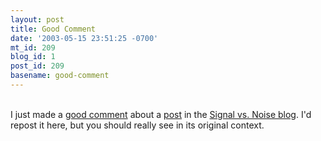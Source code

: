 ```yaml
---
layout: post
title: Good Comment
date: '2003-05-15 23:51:25 -0700'
mt_id: 209
blog_id: 1
post_id: 209
basename: good-comment
---
```

<br />I just made a <a href="http://www.37signals.com/svn/archives/000200.php#bill_brown_004596">good comment</a> about a <a href="http://www.37signals.com/svn/archives/000200.php">post</a> in the <a href="http://www.37signals.com/svn/">Signal vs. Noise blog</a>. I'd repost it here, but you should really see in its original context.<br /><br /><br />
